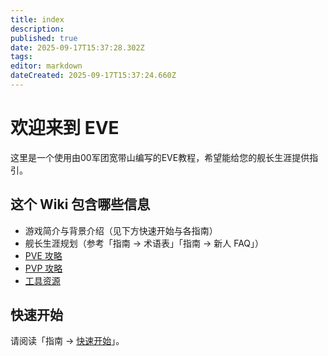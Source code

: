 ```yaml
---
title: index
description: 
published: true
date: 2025-09-17T15:37:28.302Z
tags: 
editor: markdown
dateCreated: 2025-09-17T15:37:24.660Z
---
```


# 欢迎来到 EVE

这里是一个使用由00军团宽带山编写的EVE教程，希望能给您的舰长生涯提供指引。

## 这个 Wiki 包含哪些信息

- 游戏简介与背景介绍（见下方快速开始与各指南）
- 舰长生涯规划（参考「指南 → 术语表」「指南 → 新人 FAQ」）
- [PVE 攻略](PVE/pve-overview.md)
- [PVP 攻略](guide/pvp-overview.md)
- [工具资源](tools.md)

## 快速开始

请阅读「指南 → [快速开始](guide/getting-started.md)」。
